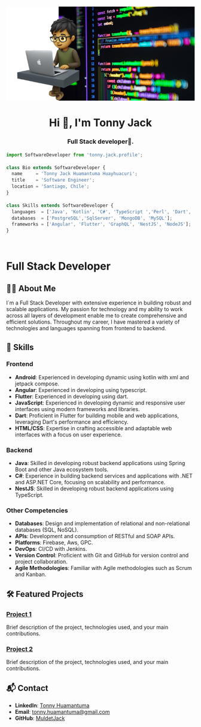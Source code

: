 <p align="center">
  <img src="https://raw.githubusercontent.com/MuldetJack/MuldetJack/main/banner_github_dark.png" />
</p>

<h1 align="center">Hi 👋, I'm Tonny Jack</h1>
<h3 align="center">Full Stack developer🌟.</h3>

```js
import SoftwareDeveloper from 'tonny.jack.profile';

class Bio extends SoftwareDeveloper {
  name     = 'Tonny Jack Huamantuma Huayhuacuri';
  title    = 'Software Engineer';
  location = 'Santiago, Chile';
}

class Skills extends SoftwareDeveloper {
  languages  = ['Java', 'Kotlin', 'C#', 'TypeScript ','Perl', 'Dart', 'Php', 'Python'];
  databases  = ['PostgreSQL','SqlServer', 'MongoDB', 'MySQL'];
  frameworks = ['Angular', 'Flutter', 'GraphQL', 'NestJS', 'NodeJS'];
}
```

<br>

# Full Stack Developer

## 🧑‍💻 About Me

I´m a Full Stack Developer with extensive experience in building robust and scalable applications. My passion for technology and my ability to work across all layers of development enable me to create comprehensive and efficient solutions. Throughout my career, I have mastered a variety of technologies and languages spanning from frontend to backend.

## 🚀 Skills

### Frontend

- **Android**: Experienced in developing dynamic using kotlin with xml and jetpack compose.
- **Angular**: Experienced in developing using typescript.
- **Flutter**: Experienced in developing using dart.
- **JavaScript**: Experienced in developing dynamic and responsive user interfaces using modern frameworks and libraries.
- **Dart**: Proficient in Flutter for building mobile and web applications, leveraging Dart's performance and efficiency.
- **HTML/CSS**: Expertise in crafting accessible and adaptable web interfaces with a focus on user experience.

### Backend

- **Java**: Skilled in developing robust backend applications using Spring Boot and other Java ecosystem tools.
- **C#**: Experience in building backend services and applications with .NET and ASP.NET Core, focusing on scalability and performance.
- **NestJS**: Skilled in developing robust backend applications using TypeScript.

### Other Competencies

- **Databases**: Design and implementation of relational and non-relational databases (SQL, NoSQL).
- **APIs**: Development and consumption of RESTful and SOAP APIs.
- **Platforms**: Firebase, Aws, GPC.
- **DevOps**: CI/CD with Jenkins.
- **Version Control**: Proficient with Git and GitHub for version control and project collaboration.
- **Agile Methodologies**: Familiar with Agile methodologies such as Scrum and Kanban.

## 🛠️ Featured Projects

### [Project 1](link-to-your-project)
Brief description of the project, technologies used, and your main contributions.

### [Project 2](link-to-your-project)
Brief description of the project, technologies used, and your main contributions.


## 📬 Contact

- **LinkedIn**: [Tonny Huamantuma](https://www.linkedin.com/in/tonny-huamantuma/)
- **Email**: [tonny.huamantuma@gmail.com](mailto:tonny.huamantuma@gmail.com)
- **GitHub**: [MuldetJack](https://github.com/MuldetJack)
